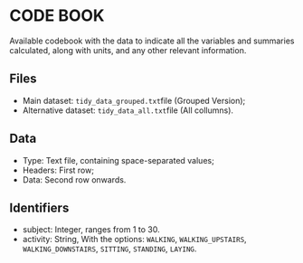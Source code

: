 # CODE BOOK
 Available codebook with the data to indicate all the variables and summaries calculated, along with units, and any other relevant information.

## Files
* Main dataset: `tidy_data_grouped.txt`file (Grouped Version);
* Alternative dataset: `tidy_data_all.txt`file (All collumns).


## Data
* Type: Text file, containing space-separated values;
* Headers: First row;
* Data: Second row onwards.

## Identifiers

* subject: Integer, ranges from 1 to 30.
* activity: String, With the options: `WALKING`, `WALKING_UPSTAIRS`, `WALKING_DOWNSTAIRS`, `SITTING`, `STANDING`, `LAYING`.



